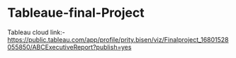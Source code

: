 # Tableaue-final-Project
Tableau cloud link:-https://public.tableau.com/app/profile/prity.bisen/viz/Finalproject_16801528055850/ABCExecutiveReport?publish=yes
